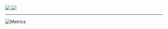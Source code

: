<a href="https://github.com/anuraghazra/github-readme-stats">
  <img align="center" src="https://github-readme-stats.vercel.app/api?username=gregPerlinLi&count_private=true&show_icons=true&theme=radical" />
</a>
<a href="https://github.com/anuraghazra/convoychat">
  <img align="center" src="https://github-readme-stats.vercel.app/api/top-langs/?username=gregPerlinLi&layout=compact&count_private=true&theme=radical&card_height=120px" />
</a>

---

![Metrics](https://metrics.lecoq.io/gregPerlinLi?template=classic&repositories.forks=true&isocalendar=1&languages=1&stars=1&projects=1&lines=1&introduction=1&followup=1&people=1&activity=1&base.indepth=false&base.hireable=false&isocalendar.duration=full-year&languages.limit=8&languages.threshold=0%25&languages.other=true&languages.colors=github&languages.sections=most-used&languages.indepth=true&languages.analysis.timeout=15&languages.categories=markup%2C%20programming&languages.recent.categories=markup%2C%20programming&languages.recent.load=300&languages.recent.days=14&stars.limit=4&followup.sections=repositories&followup.indepth=true&followup.archived=true&people.limit=24&people.identicons=false&people.identicons.hide=false&people.size=28&people.types=followers%2C%20following&people.shuffle=true&projects.limit=4&projects.descriptions=true&activity.limit=5&activity.load=300&activity.days=14&activity.visibility=all&activity.timestamps=true&activity.filter=all&introduction.title=true&config.timezone=Asia%2FShanghai&config.display=large)

